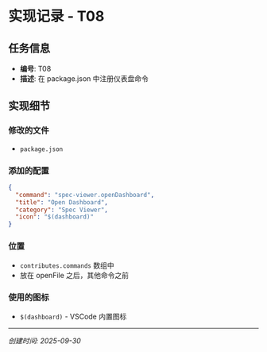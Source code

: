 # 实现记录 - T08

## 任务信息
- **编号**: T08
- **描述**: 在 package.json 中注册仪表盘命令

## 实现细节

### 修改的文件
- `package.json`

### 添加的配置
```json
{
  "command": "spec-viewer.openDashboard",
  "title": "Open Dashboard",
  "category": "Spec Viewer",
  "icon": "$(dashboard)"
}
```

### 位置
- `contributes.commands` 数组中
- 放在 openFile 之后，其他命令之前

### 使用的图标
- `$(dashboard)` - VSCode 内置图标

---
*创建时间: 2025-09-30*